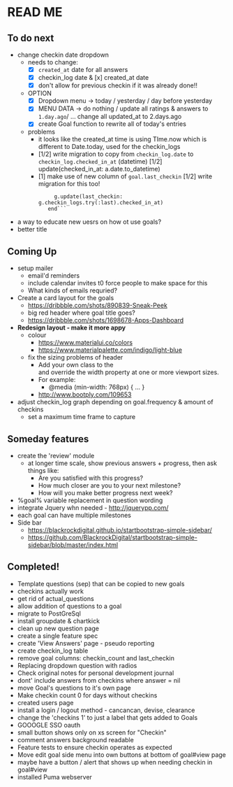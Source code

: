 # READ ME

## To do next

- change checkin date dropdown
  - needs to change:
    - [x] `created_at` date for all answers
    - [x] checkin_log date & [x] created_at date
    - [x] don't allow for previous checkin if it was already done!!
  - OPTION
    - [x] Dropdown menu -> today / yesterday / day before yesterday
    - [x] MENU DATA -> do nothing / update all ratings & answers to `1.day.ago`/ ... change all updated_at to 2.days.ago
    - [x] create Goal function to rewrite all of today's entries
  - problems
    - it looks like the created_at time is using TIme.now which is different to Date.today, used for the checkin_logs
    - [1/2] write migration to copy from `checkin_log.date` to `checkin_log.checked_in_at` (datetime)
      [1/2] update(checked_in_at: a.date.to_datetime)
    - [1] make use of new column of `goal.last_checkin`
      [1/2] write migration for this too!
      ```Goal.find_each do |g|
           g.update(last_checkin: g.checkin_logs.try(:last).checked_in_at)
         end```
- a way to educate new uesrs on how ot use goals?
- better title


## Coming Up

- setup mailer
  - email'd reminders
  - include calendar invites t0 force people to make space for this
  - What kinds of emails requried?
- Create a card layout for the goals
  - https://dribbble.com/shots/890839-Sneak-Peek
  - big red header where goal title goes?
  - https://dribbble.com/shots/1698678-Apps-Dashboard
- **Redesign layout - make it more appy**
  - colour
    - https://www.materialui.co/colors
    - https://www.materialpalette.com/indigo/light-blue
  - fix the sizing problems of header
    - Add your own class to the <div class="special-container"> and override the width property at one or more viewport sizes.
    - For example:  
      - @media (min-width: 768px) { ... }
    - http://www.bootply.com/109653
- adjust checkin_log graph depending on goal.frequency & amount of checkins
  - set a maximum time frame to capture



## Someday features

- create the 'review' module
  - at longer time scale, show previous answers + progress, then
    ask things like:
    - Are you satisfied with this progress?
    - How much closer are you to your next milestone?
    - How will you make better progress next week?
- %goal% variable replacement in question wording
- integrate Jquery whn needed - http://jquerypp.com/
- each goal can have multiple milestones
- Side bar
  - https://blackrockdigital.github.io/startbootstrap-simple-sidebar/
  - https://github.com/BlackrockDigital/startbootstrap-simple-sidebar/blob/master/index.html

## Completed!

- Template questions (sep) that can be copied to new goals
- checkins actually work
- get rid of actual_questions
- allow addition of questions to a goal
- migrate to PostGreSql
- install groupdate & chartkick
- clean up new question page
- create a single feature spec
- create 'View Answers' page - pseudo reporting
- create checkin_log table
- remove goal columns: checkin_count and last_checkin
- Replacing dropdown question with radios
- Check original notes for personal development journal
- dont' include answers from checkins where answer = nil
- move Goal's questions to it's own page
- Make checkin count 0 for days without checkins
- created users page
- install a login / logout method - cancancan, devise, clearance
- change the 'checkins 1' to just a label that gets added to Goals
- GOOOGLE SSO oauth
- small button shows only on xs screen for "Checkin"
- comment answers background readable
- Feature tests to ensure checkin operates as expected
- Move edit goal side menu into own buttons at bottom of goal#view page
- maybe have a button / alert that shows up when needing checkin in goal#view
- installed Puma webserver
